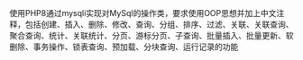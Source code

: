 使用PHP8通过mysqli实现对MySql的操作类，要求使用OOP思想并加上中文注释，包括创建、插入、删除、修改、查询、分组、排序、过滤、关联、关联查询、聚合查询、统计、关联统计、分页、游标分页、子查询、批量插入、批量更新、软删除、事务操作、锁表查询、预加载、分块查询、运行记录的功能
